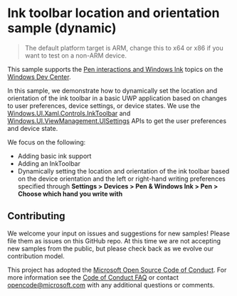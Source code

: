 <!--
category: CustomUserInteractions Inking
-->

# Ink toolbar location and orientation sample (dynamic)

> The default platform target is ARM, change this to x64 or x86 if you want to test on a non-ARM device.

This sample supports the [Pen interactions and Windows Ink](https://docs.microsoft.com/en-us/windows/uwp/input-and-devices/pen-and-stylus-interactions) topics on the [Windows Dev Center](https://developer.microsoft.com/en-us/windows).

In this sample, we demonstrate how to dynamically set the location and orientation of the ink toolbar in a basic UWP application based on changes to user preferences, device settings, or device states. We use the [Windows.UI.Xaml.Controls.InkToolbar](https://docs.microsoft.com/uwp/api/windows.ui.xaml.controls.inktoolbar) and [Windows.UI.ViewManagement.UISettings](https://docs.microsoft.com/uwp/api/windows.ui.viewmanagement.uisettings) APIs to get the user preferences and device state. 

We focus on the following:
* Adding basic ink support
* Adding an InkToolbar
* Dynamically setting the location and orientation of the ink toolbar based on the device orientation and the left or right-hand writing preferences specified through **Settings > Devices > Pen & Windows Ink > Pen > Choose which hand you write with**

## Contributing

We welcome your input on issues and suggestions for new samples! Please file them as issues on this GitHub repo.  At this time we are not accepting new samples from the public, but please check back as we evolve our contribution model.

This project has adopted the [Microsoft Open Source Code of Conduct](https://opensource.microsoft.com/codeofconduct/). For more information see the [Code of Conduct FAQ](https://opensource.microsoft.com/codeofconduct/faq/) or contact [opencode@microsoft.com](mailto:opencode@microsoft.com) with any additional questions or comments.
